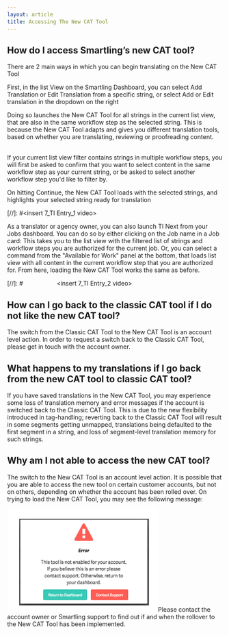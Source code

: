 ```yaml
---
layout: article
title: Accessing The New CAT Tool
---
```



## How do I access Smartling’s new CAT tool?

There are 2 main ways in which you can begin translating on the New CAT Tool

First, in the list View on the Smartling Dashboard, you can select Add Translation or Edit Translation from a specific string, or select Add or Edit translation in the dropdown on the right

Doing so launches the New CAT Tool for all strings in the current list view, that are also in the same workflow step as the selected string. This is because the New CAT Tool adapts and gives you different translation tools, based on whether you are translating, reviewing or proofreading content.

<br>If your current list view filter contains strings in multiple workflow steps, you will first be asked to confirm that you want to select content in the same workflow step as your current string, or be asked to select another workflow step you'd like to filter by.

On hitting Continue, the New CAT Tool loads with the selected strings, and highlights your selected string ready for translation

[//]: #&lt;insert 7_TI Entry_1 video&gt;

As a translator or agency owner, you can also launch TI Next from your Jobs dashboard. You can do so by either clicking on the Job name in a Job card: This takes you to the list view with the filtered list of strings and workflow steps you are authorized for the current job. Or, you can select a command from the "Available for Work" panel at the bottom, that loads list view with all content in the current workflow step that you are authorized for. From here, loading the New CAT Tool works the same as before.

[//]: #&nbsp;&nbsp; &nbsp; &nbsp; &nbsp; &nbsp; &nbsp; &nbsp; &nbsp; &nbsp; &nbsp;&lt;insert 7_TI Entry_2 video&gt;

## How can I go back to the classic CAT tool if I do not like the new CAT tool?

The switch from the Classic CAT Tool to the New CAT Tool is an account level action. In order to request a switch back to the Classic CAT Tool, please get in touch with the account owner.

## What happens to my translations if I go back from the new CAT tool to classic CAT tool?

If you have saved translations in the New CAT Tool, you may experience some loss of translation memory and error messages if the account is switched back to the Classic CAT Tool. This is due to the new flexibility introduced in tag-handling; reverting back to the Classic CAT Tool will result in some segments getting unmapped, translations being defaulted to the first segment in a string, and loss of segment-level translation memory for such strings.

## Why am I not able to access the new CAT tool?

The switch to the New CAT Tool is an account level action. It is possible that you are able to access the new tool on certain customer accounts, but not on others, depending on whether the account has been rolled over. On trying to load the New CAT Tool, you may see the following message:

![](/uploads/versions/screen-shot-2017-03-06-at-10-42-06-am---x----353-241x---.png)Please contact the account owner or Smartling support to find out if and when the rollover to the New CAT Tool has been implemented.